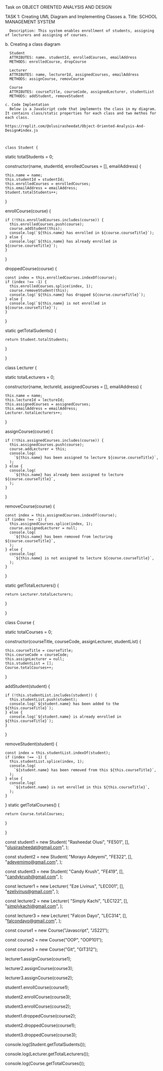 Task on OBJECT ORIENTED ANALYSIS AND DESIGN

TASK 1: Creating UML Diagram and Implementing Classes
  a. Title: SCHOOL MANAGEMENT SYSTEM
      
      Description: This system enables enrollment of students, assigning of lecturers and assigning of courses.
 
  b. Creating a class diagram
      
      Student
      ATTRIBUTES: name. studentId, enrolledCourses, emailAddress
      METHODS: enrolledCourse, dropCourse

      Lecturer
      ATTRIBUTES: name, lecturerId, assignedCourses, emailAddress
      METHODS: assignCourse, removCourse

      Course
      ATTRIBUTES: courseTitle, courseCode, assignedLecturer, studentList
      METHODS: addStudent, removeStudent

    c. Code Implentation
      Below is a JavaScript code that implements the class in my diagram. It contains class/static properties for each class and two methos for each class.
    
    https://replit.com/@olusirasheedat/Object-Oriented-Analysis-And-Design#index.js

    
    
    class Student {
  static totalStudents = 0;

  constructor(name, studentId, enrolledCourses = [], emailAddress) {
    
    this.name = name;
    this.studentId = studentId;
    this.enrolledCourses = enrolledCourses;
    this.emailAddress = emailAddress;
    Student.totalStudents++;
    
  }

 
  enrollCourse(course) {
   
    if (!this.enrolledCourses.includes(course)) {
      this.enrolledCourses.push(course);
      course.addStudent(this);
      console.log(`${this.name} has enrolled in ${course.courseTitle}`);
    } else {
      console.log(`${this.name} has already enrolled in ${course.courseTitle}`);
    }
  }

  droppedCourse(course) {
    
    const index = this.enrolledCourses.indexOf(course);
    if (index !== -1) {
      this.enrolledCourses.splice(index, 1);
      course.removeStudent(this);
      console.log(`${this.name} has dropped ${course.courseTitle}`);
    } else {
      console.log(`${this.name} is not enrolled in ${course.courseTitle}`);
    }
  }

  static getTotalSudents() {
   
    return Student.totalStudents;
  }
  
}


class Lecturer {
  
  static totalLecturers = 0;

  constructor(name, lectureId, assignedCourses = [], emailAddress) {
   
    this.name = name;
    this.lectureId = lectureId;
    this.assignedCourses = assignedCourses;
    this.emailAddress = emailAddress;
    Lecturer.totalLecturers++;
  }

  assignCourse(course) {
   
    if (!this.assignedCourses.includes(course)) {
      this.assignedCourses.push(course);
      course.addLecturer = this;
      console.log(
        `${this.name} has been assigned to lecture ${course.courseTitle}`,
      );
    } else {
      console.log(
        `${this.name} has already been assigned to lecture ${course.courseTitle}`,
      );
    }
  }

  removeCourse(course) {
  
    const index = this.assignedCourses.indexOf(course);
    if (index !== -1) {
      this.assignedCourses.splice(index, 1);
      course.assignedLecturer = null;
      console.log(
        `${this.name} has been removed from lecturing ${course.courseTitle}`,
      );
    } else {
      console.log(
        `${this.name} is not assigned to lecture ${course.courseTitle}`,
      );
    }
  }

  static getTotalLecturers() {
   
    return Lecturer.totalLecturers;
  }
  
}


class Course {
 
  static totalCourses = 0;

  constructor(courseTitle, courseCode, assignLecturer, studentList) {
    
    this.courseTitle = courseTitle;
    this.courseCode = courseCode;
    this.assignLecturer = null;
    this.studentList = [];
    Course.totalCourses++;
  }

  addStudent(student) {
   
    if (!this.studentList.includes(student)) {
      this.studentList.push(student);
      console.log(`${student.name} has been added to the ${this.courseTitle}`);
    } else {
      console.log(`${student.name} is already enrolled in ${this.courseTitle}`);
    }
  }

  removeStudent(student) {
   
    const index = this.studentList.indexOf(student);
    if (index !== -1) {
      this.studentList.splice(index, 1);
      console.log(
        `${student.name} has been removed from this ${this.courseTitle}`,
      );
    } else {
      console.log(
        `${student.name} is not enrolled in this ${this.courseTitle}`,
      );
    }
  }
  static getTotalCourses() {
   
    return Course.totalCourses;
  }
  
}

const student1 = new Student(
  "Rasheedat Olusi",
  "FE501",
  [],
  "olusirasheedat@gmail.com",
);

const student2 = new Student(
  "Morayo Adeyemi",
  "FE322",
  [],
  "adeyemimo@gmail.com",
);

const student3 = new Student(
  "Candy Krush",
  "FE419",
  [],
  "candykrush@gmail.com",
);


const lecturer1 = new Lecturer(
  "Eze Livinus",
  "LEC001",
  [],
  "ezelivinus@gmail.com",
);

const lecturer2 = new Lecturer(
  "Simply Kachi",
  "LEC122",
  [],
  "simplykachi@gmail.com",
);

const lecturer3 = new Lecturer(
  "Falcon Dayo",
  "LEC314",
  [],
  "falcondayo@gmail.com",
);

const course1 = new Course("Javascript", "JS221");

const course2 = new Course("OOP", "OOP101");

const course3 = new Course("Git", "GIT312");

lecturer1.assignCourse(course1);

lecturer2.assignCourse(course3);

lecturer3.assignCourse(course2);

student1.enrollCourse(course1);

student2.enrollCourse(course3);

student3.enrollCourse(course2);

student1.droppedCourse(course2);

student2.droppedCourse(course1);

student3.droppedCourse(course3);

console.log(Student.getTotalSudents());

console.log(Lecturer.getTotalLecturers());

console.log(Course.getTotalCourses());






